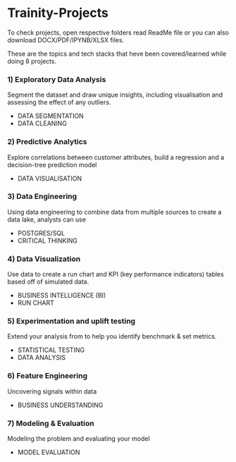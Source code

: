 # Trainity-Projects

To check projects, open respective folders read ReadMe file or you can also download DOCX/PDF/IPYNB/XLSX files.

These are the topics and tech stacks that heve been covered/learned while doing 8 projects.

<h3> 1) Exploratory Data Analysis</h3>
Segment the dataset and draw unique insights, including visualisation and assessing the effect of any outliers.
<ul>
<li>DATA SEGMENTATION</li>
<li>DATA CLEANING</li>
</ul>
<h3> 2) Predictive Analytics</h3>
Explore correlations between customer attributes, build a regression and a decision-tree prediction model
<ul>
<li>DATA VISUALISATION</li>
</ul>
<h3> 3) Data Engineering</h3>
Using data engineering to combine data from multiple sources to create a data lake, analysts can use
<ul>
<li>POSTGRES/SQL</li>
<li>CRITICAL THINKING</li>
</ul>
<h3> 4) Data Visualization</h3>
Use data to create a run chart and KPI (key performance indicators) tables based off of simulated data.
<ul>
<li>BUSINESS INTELLIGENCE (BI)</li>
<li>RUN CHART</li>
</ul>
<h3> 5) Experimentation and uplift testing</h3>
Extend your analysis from to help you identify benchmark & set metrics.
<ul>
<li>STATISTICAL TESTING</li>
<li>DATA ANALYSIS</li>
</ul>
<h3> 6) Feature Engineering</h3>
Uncovering signals within data
<ul>
<li>BUSINESS UNDERSTANDING</li>
</ul>
<h3> 7) Modeling & Evaluation</h3>
Modeling the problem and evaluating your model
<ul>
<li>MODEL EVALUATION</li>
</ul>

